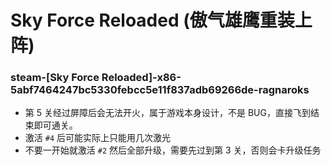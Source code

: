 # Sky Force Reloaded (傲气雄鹰重装上阵)

### steam-[Sky Force Reloaded]-x86-5abf7464247bc5330febcc5e11f837adb69266de-ragnaroks
- 第 5 关经过屏障后会无法开火，属于游戏本身设计，不是 BUG，直接飞到结束即可通关。
- 激活 `#4` 后可能实际上只能用几次激光
- 不要一开始就激活 `#2` 然后全部升级，需要先过到第 3 关，否则会卡升级任务
